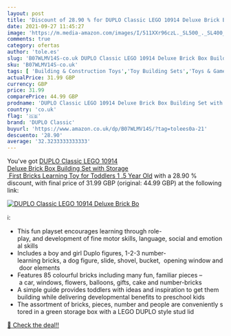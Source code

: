 ```yaml
---
layout: post
title: 'Discount of 28.90 % for DUPLO Classic LEGO 10914 Deluxe Brick Bo'
date: 2021-09-27 11:45:27
image: 'https://m.media-amazon.com/images/I/511XXr96czL._SL500_._SL400_.jpg'
comments: true
category: ofertas
author: 'tole.es'
slug: 'B07WLMV14S-co.uk DUPLO Classic LEGO 10914 Deluxe Brick Box Building Set...'
sku: 'B07WLMV14S-co.uk'
tags: [ 'Building & Construction Toys','Toy Building Sets','Toys & Games','Toys Store','duplo classic','lego', ]
actualPrice: 31.99 GBP
currency: GBP
price: 31.99
comparePrice: 44.99 GBP
prodname: 'DUPLO Classic LEGO 10914 Deluxe Brick Box Building Set with Storage  First Bricks Learning Toy for Toddlers 1 .5 Year Old'
country: 'co.uk'
flag: '🇬🇧'
brand: 'DUPLO Classic'
buyurl: 'https://www.amazon.co.uk/dp/B07WLMV14S/?tag=tolees0a-21'
descuento: '28.90'
average: '32.3233333333333'
---
```


You've got [DUPLO Classic LEGO 10914 Deluxe Brick Box Building Set with Storage  First Bricks Learning Toy for Toddlers 1 .5 Year Old](https://www.amazon.co.uk/dp/B07WLMV14S/?tag=tolees0a-21) with a  28.90 % discount, with final price of 31.99 GBP (original: 44.99 GBP) at the following link:

[![DUPLO Classic LEGO 10914 Deluxe Brick Bo](https://m.media-amazon.com/images/I/511XXr96czL._SL500_._SL400_.jpg)](https://www.amazon.co.uk/dp/B07WLMV14S/?tag=tolees0a-21)

ℹ️:

- This fun playset encourages learning through role-play, and development of fine motor skills, language, social and emotional skills
- Includes a boy and girl Duplo figures, 1-2-3 number-learning bricks, a dog figure, slide, shovel, bucket,  opening window and door elements
- Features 85 colourful bricks including many fun, familiar pieces – a car, windows, flowers, balloons, gifts, cake and number-bricks
- A simple guide provides toddlers with ideas and inspiration to get them building while delivering developmental benefits to preschool kids
- The assortment of bricks, pieces, number and people are conveniently stored in a green storage box with a LEGO DUPLO style stud lid

[🛒 Check the deal!!](https://www.amazon.co.uk/dp/B07WLMV14S/?tag=tolees0a-21)
